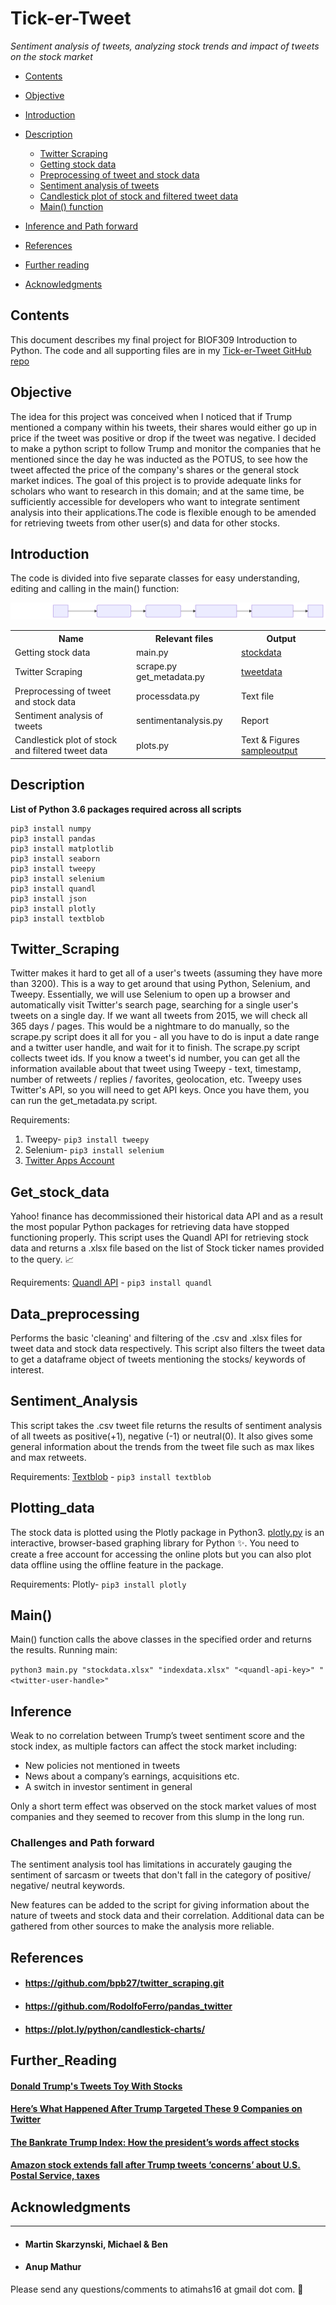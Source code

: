 # Tick-er-Tweet
*Sentiment analysis of tweets, analyzing stock trends and impact of tweets on the stock market*

<!-- TOC -->

- [Contents](#contents)
- [Objective](#objective)
- [Introduction](#introduction)
- [Description](#description)

    - [Twitter Scraping](#twitter_scraping)
    - [Getting stock data](#get_stock_data)
    - [Preprocessing of tweet and stock data](#data_preprocessing)
    - [Sentiment analysis of tweets](#sentiment_analysis)
    - [Candlestick plot of stock and filtered tweet data](#plotting_data)
    - [Main() function](#main)
    
- [Inference and Path forward](#inference)
- [References](#references)
- [Further reading](#further_reading)
- [Acknowledgments](#acknowledgments)    

<!-- /TOC -->

## Contents
This document describes my final project for BIOF309 Introduction to Python. The code and all supporting files are in my [Tick-er-Tweet GitHub repo](https://github.com/shamitashetty/Tick-er-Tweet)

## Objective
The idea for this project was conceived when I noticed that if Trump mentioned a company within his tweets, their shares would either go up in price if the tweet was positive or drop if the tweet was negative. I decided to make a python script to follow Trump and monitor the companies that he mentioned since the day he was inducted as the POTUS, to see how the tweet affected the price of the company's shares or the general stock market indices. 
The goal of this project is to provide adequate links for scholars who want to research in this domain; and at the same time, be sufficiently accessible for developers who want to integrate sentiment analysis into their applications.The code is flexible enough to be amended for retrieving tweets from other user(s) and data for other stocks. 

## Introduction

The code is divided into five separate classes for easy understanding, editing and calling in the main() function:

![Flowchart](https://github.com/shamitashetty/Tick-er-Tweet/blob/master/img/Flowchart-tick-er-tweet-analysis.svg "Flowchart")

<table border="0">
<tr><th>Name</th><th>Relevant files</th><th>Output</th></tr>
<tr><td>Getting stock data </td><td>main.py</td><td> <a href="https://github.com/shamitashetty/Tick-er-Tweet/tree/master/stockdata"> stockdata</a></td></tr>
<tr><td>Twitter Scraping</td><td> scrape.py get_metadata.py</td><td> <a href="https://github.com/shamitashetty/Tick-er-Tweet/tree/master/tweetdata">tweetdata</a></td></tr>
<tr><td>Preprocessing of tweet and stock data  </td><td>processdata.py</td><td> Text file </td></tr>
<tr><td>Sentiment analysis of tweets </td><td>sentimentanalysis.py</td><td>  Report </td></tr>
<tr><td>Candlestick plot of stock and filtered tweet data</td><td>plots.py</td><td> Text & Figures <a href="https://github.com/shamitashetty/Tick-er-Tweet/tree/master/sampleoutput">sampleoutput</a></td></tr>
</table>


## Description 

   **List of Python 3.6 packages required across all scripts**
   
    pip3 install numpy
    pip3 install pandas
    pip3 install matplotlib
    pip3 install seaborn
    pip3 install tweepy
    pip3 install selenium
    pip3 install quandl
    pip3 install json
    pip3 install plotly
    pip3 install textblob
    
    

   ## Twitter_Scraping
   Twitter makes it hard to get all of a user's tweets (assuming they have more than 3200). This is a way to get around that using Python, Selenium, and Tweepy. 
    Essentially, we will use Selenium to open up a browser and automatically visit Twitter's search page, searching for a single user's tweets on a single day. If we want all tweets from 2015, we will check all 365 days / pages. This would be a nightmare to do manually, so the scrape.py script does it all for you - all you have to do is input a date range and a twitter user handle, and wait for it to finish.
    The scrape.py script collects tweet ids. If you know a tweet's id number, you can get all the information available about that tweet using Tweepy - text, timestamp, number of retweets / replies / favorites, geolocation, etc. Tweepy uses Twitter's API, so you will need to get API keys. Once you have them, you can run the get_metadata.py script.
   
   Requirements: 
   1. Tweepy- `pip3 install tweepy`
   2. Selenium- `pip3 install selenium`
   3. [Twitter Apps Account](https://themepacific.com/how-to-generate-api-key-consumer-token-access-key-for-twitter-oauth/994/)
    
   ## Get_stock_data   
   Yahoo! finance has decommissioned their historical data API and as a result the most popular Python packages for retrieving data have stopped functioning properly. This script uses the Quandl API for retrieving stock data and returns a .xlsx file based on the list of Stock ticker names provided to the query. 📈
   
   Requirements: 
   [Quandl API](https://blog.quandl.com/getting-started-with-the-quandl-api) - `pip3 install quandl`
    
   ## Data_preprocessing
   Performs the basic 'cleaning' and filtering of the .csv and .xlsx files for tweet data and stock data respectively. This script also filters the tweet data to get a dataframe object of tweets mentioning the stocks/ keywords of interest.
    
   ## Sentiment_Analysis
   This script takes the .csv tweet file returns the results of sentiment analysis of all tweets as positive(+1), negative (-1) or neutral(0). It also gives some general information about the trends from the tweet file such as max likes and max retweets.
   
   Requirements:
   [Textblob](https://textblob.readthedocs.io/en/dev/) - `pip3 install textblob`
    
   ## Plotting_data
   The stock data is plotted using the Plotly package in Python3. [plotly.py](https://plot.ly/d3-js-for-python-and-pandas-charts/) is an interactive, browser-based graphing library for Python :sparkles:. You need to create a free account for accessing the online plots but you can also plot data offline using the offline feature in the package.
   
   Requirements: 
    Plotly- `pip3 install plotly`
    
   ## Main()
   Main() function calls the above classes in the specified order and returns the results.
   Running main: 
   
   `python3 main.py "stockdata.xlsx" "indexdata.xlsx" "<quandl-api-key>" "<twitter-user-handle>"`
    
## Inference
   Weak to no correlation between Trump’s tweet sentiment score and the stock index, as multiple factors can affect the stock market including:  
   
   - New policies not mentioned in tweets
   - News about a company’s earnings, acquisitions etc.
   - A switch in investor sentiment in general
   
   Only a short term effect was observed on the stock market values of most companies and they seemed to recover from this slump in the long run.
   
   
 ### **Challenges and Path forward**
  
The sentiment analysis tool has limitations in accurately gauging the sentiment of sarcasm or tweets that don't fall in the category of positive/ negative/ neutral keywords.
   
New features can be added to the script for giving information about the nature of tweets and stock data and their correlation. Additional data can be gathered from other sources to make the analysis more reliable.

## References 

* #### https://github.com/bpb27/twitter_scraping.git
* #### https://github.com/RodolfoFerro/pandas_twitter
* #### https://plot.ly/python/candlestick-charts/

## Further_Reading
#### [Donald Trump's Tweets Toy With Stocks]( http://fortune.com/2018/04/07/donald-trump-tweets-stock-market/)
#### [Here’s What Happened After Trump Targeted These 9 Companies on Twitter]( https://studentloanhero.com/featured/donald-trump-tweets-targeted-companies/)
#### [The Bankrate Trump Index: How the president’s words affect stocks]( https://www.bankrate.com/investing/the-bankrate-trump-index-how-the-presidents-words-affect-stocks/)
#### [Amazon stock extends fall after Trump tweets ‘concerns’ about U.S. Postal Service, taxes]( https://www.marketwatch.com/story/amazon-shares-keep-falling-after-trump-tweets-concerns-about-us-postal-service-taxes-2018-03-29)


## Acknowledgments
------------
* #### Martin Skarzynski, Michael & Ben
* #### Anup Mathur

Please send any questions/comments to atimahs16 at gmail dot com.  📢

